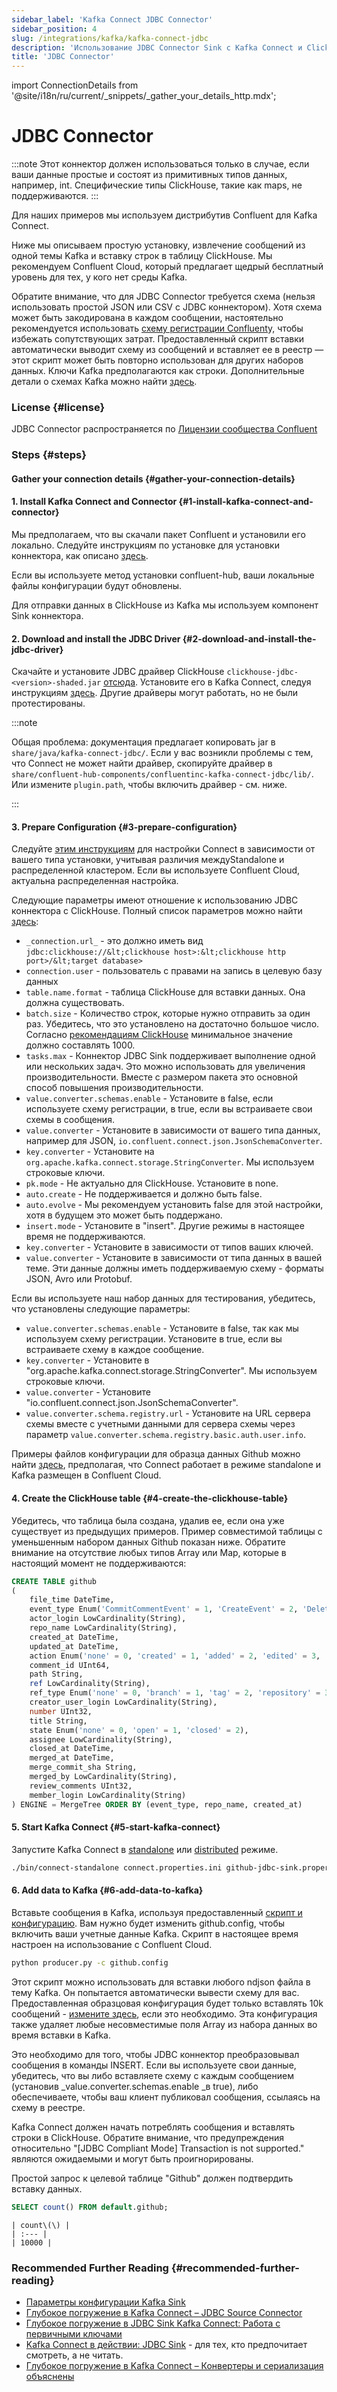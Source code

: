```yaml
---
sidebar_label: 'Kafka Connect JDBC Connector'
sidebar_position: 4
slug: /integrations/kafka/kafka-connect-jdbc
description: 'Использование JDBC Connector Sink с Kafka Connect и ClickHouse'
title: 'JDBC Connector'
---
```


import ConnectionDetails from '@site/i18n/ru/current/_snippets/_gather_your_details_http.mdx';


# JDBC Connector

:::note
Этот коннектор должен использоваться только в случае, если ваши данные простые и состоят из примитивных типов данных, например, int. Специфические типы ClickHouse, такие как maps, не поддерживаются.
:::

Для наших примеров мы используем дистрибутив Confluent для Kafka Connect.

Ниже мы описываем простую установку, извлечение сообщений из одной темы Kafka и вставку строк в таблицу ClickHouse. Мы рекомендуем Confluent Cloud, который предлагает щедрый бесплатный уровень для тех, у кого нет среды Kafka.

Обратите внимание, что для JDBC Connector требуется схема (нельзя использовать простой JSON или CSV с JDBC коннектором). Хотя схема может быть закодирована в каждом сообщении, настоятельно рекомендуется использовать [схему регистрации Confluent](https://www.confluent.io/blog/kafka-connect-deep-dive-converters-serialization-explained/#json-schemas)y, чтобы избежать сопутствующих затрат. Предоставленный скрипт вставки автоматически выводит схему из сообщений и вставляет ее в реестр — этот скрипт может быть повторно использован для других наборов данных. Ключи Kafka предполагаются как строки. Дополнительные детали о схемах Kafka можно найти [здесь](https://docs.confluent.io/platform/current/schema-registry/index.html).

### License {#license}
JDBC Connector распространяется по [Лицензии сообщества Confluent](https://www.confluent.io/confluent-community-license)

### Steps {#steps}
#### Gather your connection details {#gather-your-connection-details}
<ConnectionDetails />

#### 1. Install Kafka Connect and Connector {#1-install-kafka-connect-and-connector}

Мы предполагаем, что вы скачали пакет Confluent и установили его локально. Следуйте инструкциям по установке для установки коннектора, как описано [здесь](https://docs.confluent.io/kafka-connect-jdbc/current/#install-the-jdbc-connector).

Если вы используете метод установки confluent-hub, ваши локальные файлы конфигурации будут обновлены.

Для отправки данных в ClickHouse из Kafka мы используем компонент Sink коннектора.

#### 2. Download and install the JDBC Driver {#2-download-and-install-the-jdbc-driver}

Скачайте и установите JDBC драйвер ClickHouse `clickhouse-jdbc-<version>-shaded.jar` [отсюда](https://github.com/ClickHouse/clickhouse-java/releases). Установите его в Kafka Connect, следуя инструкциям [здесь](https://docs.confluent.io/kafka-connect-jdbc/current/#installing-jdbc-drivers). Другие драйверы могут работать, но не были протестированы.

:::note

Общая проблема: документация предлагает копировать jar в `share/java/kafka-connect-jdbc/`. Если у вас возникли проблемы с тем, что Connect не может найти драйвер, скопируйте драйвер в `share/confluent-hub-components/confluentinc-kafka-connect-jdbc/lib/`. Или измените `plugin.path`, чтобы включить драйвер - см. ниже.

:::

#### 3. Prepare Configuration {#3-prepare-configuration}

Следуйте [этим инструкциям](https://docs.confluent.io/cloud/current/cp-component/connect-cloud-config.html#set-up-a-local-connect-worker-with-cp-install) для настройки Connect в зависимости от вашего типа установки, учитывая различия междуStandalone и распределенной кластером. Если вы используете Confluent Cloud, актуальна распределенная настройка.

Следующие параметры имеют отношение к использованию JDBC коннектора с ClickHouse. Полный список параметров можно найти [здесь](https://docs.confluent.io/kafka-connect-jdbc/current/sink-connector/index.html):

* `_connection.url_` - это должно иметь вид `jdbc:clickhouse://&lt;clickhouse host>:&lt;clickhouse http port>/&lt;target database>`
* `connection.user` - пользователь с правами на запись в целевую базу данных
* `table.name.format` - таблица ClickHouse для вставки данных. Она должна существовать.
* `batch.size` - Количество строк, которые нужно отправить за один раз. Убедитесь, что это установлено на достаточно большое число. Согласно [рекомендациям ClickHouse](/sql-reference/statements/insert-into#performance-considerations) минимальное значение должно составлять 1000.
* `tasks.max` - Коннектор JDBC Sink поддерживает выполнение одной или нескольких задач. Это можно использовать для увеличения производительности. Вместе с размером пакета это основной способ повышения производительности.
* `value.converter.schemas.enable` - Установите в false, если используете схему регистрации, в true, если вы встраиваете свои схемы в сообщения.
* `value.converter` - Установите в зависимости от вашего типа данных, например для JSON, `io.confluent.connect.json.JsonSchemaConverter`.
* `key.converter` - Установите на `org.apache.kafka.connect.storage.StringConverter`. Мы используем строковые ключи.
* `pk.mode` - Не актуально для ClickHouse. Установите в none.
* `auto.create` - Не поддерживается и должно быть false.
* `auto.evolve` - Мы рекомендуем установить false для этой настройки, хотя в будущем это может быть поддержано.
* `insert.mode` - Установите в "insert". Другие режимы в настоящее время не поддерживаются.
* `key.converter` - Установите в зависимости от типов ваших ключей.
* `value.converter` - Установите в зависимости от типа данных в вашей теме. Эти данные должны иметь поддерживаемую схему - форматы JSON, Avro или Protobuf.

Если вы используете наш набор данных для тестирования, убедитесь, что установлены следующие параметры:

* `value.converter.schemas.enable` - Установите в false, так как мы используем схему регистрации. Установите в true, если вы встраиваете схему в каждое сообщение.
* `key.converter` - Установите в "org.apache.kafka.connect.storage.StringConverter". Мы используем строковые ключи.
* `value.converter` - Установите "io.confluent.connect.json.JsonSchemaConverter".
* `value.converter.schema.registry.url` - Установите на URL сервера схемы вместе с учетными данными для сервера схемы через параметр `value.converter.schema.registry.basic.auth.user.info`.

Примеры файлов конфигурации для образца данных Github можно найти [здесь](https://github.com/ClickHouse/kafka-samples/tree/main/github_events/jdbc_sink), предполагая, что Connect работает в режиме standalone и Kafka размещен в Confluent Cloud.

#### 4. Create the ClickHouse table {#4-create-the-clickhouse-table}

Убедитесь, что таблица была создана, удалив ее, если она уже существует из предыдущих примеров. Пример совместимой таблицы с уменьшенным набором данных Github показан ниже. Обратите внимание на отсутствие любых типов Array или Map, которые в настоящий момент не поддерживаются:

```sql
CREATE TABLE github
(
    file_time DateTime,
    event_type Enum('CommitCommentEvent' = 1, 'CreateEvent' = 2, 'DeleteEvent' = 3, 'ForkEvent' = 4, 'GollumEvent' = 5, 'IssueCommentEvent' = 6, 'IssuesEvent' = 7, 'MemberEvent' = 8, 'PublicEvent' = 9, 'PullRequestEvent' = 10, 'PullRequestReviewCommentEvent' = 11, 'PushEvent' = 12, 'ReleaseEvent' = 13, 'SponsorshipEvent' = 14, 'WatchEvent' = 15, 'GistEvent' = 16, 'FollowEvent' = 17, 'DownloadEvent' = 18, 'PullRequestReviewEvent' = 19, 'ForkApplyEvent' = 20, 'Event' = 21, 'TeamAddEvent' = 22),
    actor_login LowCardinality(String),
    repo_name LowCardinality(String),
    created_at DateTime,
    updated_at DateTime,
    action Enum('none' = 0, 'created' = 1, 'added' = 2, 'edited' = 3, 'deleted' = 4, 'opened' = 5, 'closed' = 6, 'reopened' = 7, 'assigned' = 8, 'unassigned' = 9, 'labeled' = 10, 'unlabeled' = 11, 'review_requested' = 12, 'review_request_removed' = 13, 'synchronize' = 14, 'started' = 15, 'published' = 16, 'update' = 17, 'create' = 18, 'fork' = 19, 'merged' = 20),
    comment_id UInt64,
    path String,
    ref LowCardinality(String),
    ref_type Enum('none' = 0, 'branch' = 1, 'tag' = 2, 'repository' = 3, 'unknown' = 4),
    creator_user_login LowCardinality(String),
    number UInt32,
    title String,
    state Enum('none' = 0, 'open' = 1, 'closed' = 2),
    assignee LowCardinality(String),
    closed_at DateTime,
    merged_at DateTime,
    merge_commit_sha String,
    merged_by LowCardinality(String),
    review_comments UInt32,
    member_login LowCardinality(String)
) ENGINE = MergeTree ORDER BY (event_type, repo_name, created_at)
```

#### 5. Start Kafka Connect {#5-start-kafka-connect}

Запустите Kafka Connect в [standalone](https://docs.confluent.io/cloud/current/cp-component/connect-cloud-config.html#standalone-cluster) или [distributed](https://docs.confluent.io/cloud/current/cp-component/connect-cloud-config.html#distributed-cluster) режиме.

```bash
./bin/connect-standalone connect.properties.ini github-jdbc-sink.properties.ini
```

#### 6. Add data to Kafka {#6-add-data-to-kafka}

Вставьте сообщения в Kafka, используя предоставленный [скрипт и конфигурацию](https://github.com/ClickHouse/kafka-samples/tree/main/producer). Вам нужно будет изменить github.config, чтобы включить ваши учетные данные Kafka. Скрипт в настоящее время настроен на использование с Confluent Cloud.

```bash
python producer.py -c github.config
```

Этот скрипт можно использовать для вставки любого ndjson файла в тему Kafka. Он попытается автоматически вывести схему для вас. Предоставленная образцовая конфигурация будет только вставлять 10k сообщений - [измените здесь](https://github.com/ClickHouse/clickhouse-docs/tree/main/docs/integrations/data-ingestion/kafka/code/producer/github.config#L25), если это необходимо. Эта конфигурация также удаляет любые несовместимые поля Array из набора данных во время вставки в Kafka.

Это необходимо для того, чтобы JDBC коннектор преобразовывал сообщения в команды INSERT. Если вы используете свои данные, убедитесь, что вы либо вставляете схему с каждым сообщением (установив _value.converter.schemas.enable _в true), либо обеспечиваете, чтобы ваш клиент публиковал сообщения, ссылаясь на схему в реестре.

Kafka Connect должен начать потреблять сообщения и вставлять строки в ClickHouse. Обратите внимание, что предупреждения относительно "[JDBC Compliant Mode] Transaction is not supported." являются ожидаемыми и могут быть проигнорированы.

Простой запрос к целевой таблице "Github" должен подтвердить вставку данных.

```sql
SELECT count() FROM default.github;
```

```response
| count\(\) |
| :--- |
| 10000 |
```

### Recommended Further Reading {#recommended-further-reading}

* [Параметры конфигурации Kafka Sink](https://docs.confluent.io/kafka-connect-jdbc/current/sink-connector/sink_config_options.html#sink-config-options)
* [Глубокое погружение в Kafka Connect – JDBC Source Connector](https://www.confluent.io/blog/kafka-connect-deep-dive-jdbc-source-connector)
* [Глубокое погружение в JDBC Sink Kafka Connect: Работа с первичными ключами](https://rmoff.net/2021/03/12/kafka-connect-jdbc-sink-deep-dive-working-with-primary-keys/)
* [Kafka Connect в действии: JDBC Sink](https://www.youtube.com/watch?v=b-3qN_tlYR4&t=981s) - для тех, кто предпочитает смотреть, а не читать.
* [Глубокое погружение в Kafka Connect – Конвертеры и сериализация объяснены](https://www.confluent.io/blog/kafka-connect-deep-dive-converters-serialization-explained/#json-schemas)
